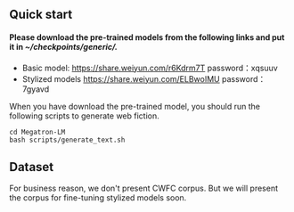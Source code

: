 ## Quick start 
#### Please download the pre-trained models from the following links and put it in *~/checkpoints/generic/.*
- Basic model: https://share.weiyun.com/r6Kdrm7T password：xqsuuv
- Stylized models https://share.weiyun.com/ELBwoIMU password：7gyavd

When you have download the pre-trained model, you should run the following scripts to generate web fiction.
```
cd Megatron-LM
bash scripts/generate_text.sh

```
## Dataset 
For business reason, we don't present CWFC corpus. But we will present the corpus for fine-tuning stylized models soon.
